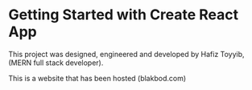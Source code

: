 # Getting Started with Create React App

This project was designed, engineered and developed by Hafiz Toyyib, (MERN full stack developer).

This is a website that has been hosted (blakbod.com)


